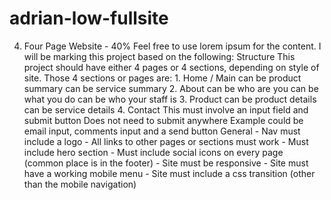 # adrian-low-fullsite
4. Four Page Website - 40% Feel free to use lorem ipsum for the content. I will be marking this project based on the following:  Structure This project should have either 4 pages or 4 sections, depending on style of site. Those 4 sections or pages are: 1. Home / Main can be product summary can be service summary 2. About can be who are you can be what you do can be who your staff is 3. Product can be product details can be service details 4. Contact This must involve an input field and submit button Does not need to submit anywhere Example could be email input, comments input and a send button General - Nav must include a logo - All links to other pages or sections must work - Must include hero section - Must include social icons on every page (common place is in the footer) - Site must be responsive - Site must have a working mobile menu - Site must include a css transition (other than the mobile navigation)

